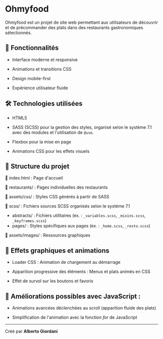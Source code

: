# Ohmyfood

Ohmyfood est un projet de site web permettant aux utilisateurs de découvrir et de précommander des plats dans des restaurants gastronomiques sélectionnés.



## 🚀 Fonctionnalités

- Interface moderne et responsive

- Animations et transitions CSS

- Design mobile-first

- Expérience utilisateur fluide



## 🛠️ Technologies utilisées

- HTML5

- SASS (SCSS) pour la gestion des styles, organisé selon le système 7.1 avec des modules et l'utilisation de `@use`.

- Flexbox pour la mise en page

- Animations CSS pour les effets visuels


## 📌 Structure du projet

:page_facing_up: index.html : Page d'accueil  

📂 restaurants/ : Pages individuelles des restaurants  

📂 assets/css/ : Styles CSS générés à partir de SASS  

📂 scss/ : Fichiers sources SCSS organisés selon le système 7.1
- abstracts/ : Fichiers utilitaires (ex. : `_variables.scss`, `_mixins.scss`, `_keyframes.scss`)
- pages/ : Styles spécifiques aux pages (ex. : `_home.scss`, `_resto.scss`)  

📂 assets/images/ : Ressources graphiques



## 🎨 Effets graphiques et animations

- Loader CSS : Animation de chargement au démarrage

- Apparition progressive des éléments : Menus et plats animés en CSS

- Effet de survol sur les boutons et favoris



## 📌 Améliorations possibles avec JavaScript :

- Animations avancées déclenchées au scroll (apparition fluide des plats)

- Simplification de l'animation avec la fonction *for* de JavaScript

---

Créé par **Alberto Giordani**
